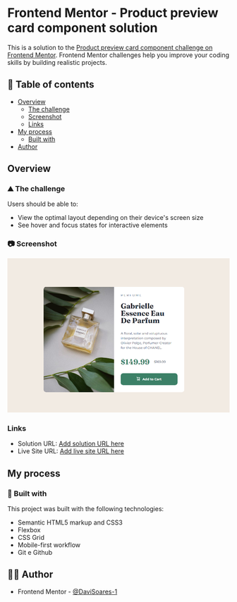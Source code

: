 # Frontend Mentor - Product preview card component solution

This is a solution to the [Product preview card component challenge on Frontend Mentor](https://www.frontendmentor.io/challenges/product-preview-card-component-GO7UmttRfa). Frontend Mentor challenges help you improve your coding skills by building realistic projects.

## 📑 Table of contents

- [Overview](#overview)
  - [The challenge](#the-challenge)
  - [Screenshot](#screenshot)
  - [Links](#links)
- [My process](#my-process)
  - [Built with](#built-with)
- [Author](#author)

## Overview

### ⛰️ The challenge

Users should be able to:

- View the optimal layout depending on their device's screen size
- See hover and focus states for interactive elements

### 📷 Screenshot

![](screenshot.png)

### Links

- Solution URL: [Add solution URL here](https://your-solution-url.com)
- Live Site URL: [Add live site URL here](https://your-live-site-url.com)

## My process

### 🚀 Built with

This project was built with the following technologies:

- Semantic HTML5 markup and CSS3
- Flexbox
- CSS Grid
- Mobile-first workflow
- Git e Github

## 👨‍💻 Author

- Frontend Mentor - [@DaviSoares-1](https://www.frontendmentor.io/profile/DaviSoares-1)
